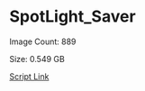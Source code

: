 # SpotLight_Saver

Image Count: 889

Size: 0.549 GB

[Script Link](https://github.com/liuyal/Archive/blob/master/Python/Utilities/Miscellaneous/spotlight_saver.py)